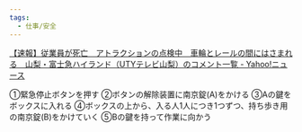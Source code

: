 ```yaml
---
tags:
  - 仕事/安全
---
```

[【速報】従業員が死亡　アトラクションの点検中　車輪とレールの間にはさまれる　山梨・富士急ハイランド（UTYテレビ山梨）のコメント一覧 - Yahoo!ニュース](https://news.yahoo.co.jp/articles/5abfe2bd4edd8ea7c7c0433d13c2b40bc7dd0226/comments)

①緊急停止ボタンを押す ②ボタンの解除装置に南京錠(A)をかける ③Aの鍵をボックスに入れる ④ボックスの上から、入る人1人につき1つずつ、持ち歩き用の南京錠(B)をかけていく ⑤Bの鍵を持って作業に向かう

